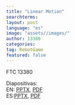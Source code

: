 ```yaml
---
title: "Linear Motion"
searchterms:
layout: post
language: "es"
image: "assets//images/"
author: 13380
categories:
tag: RobotGame
featured: false
---
```

FTC 13380<br>

Diapositivas:<br>
EN: <a href="/translations/en-us/Robot/LinearMotion.pptx">PPTX</a>,
<a href="/translations/en-us/Robot/LinearMotion.pdf">PDF</a><br>
ES:<a href="/translations/es/Robot/LinearMotionES.pptx">PPTX</a>,
<a href="/translations/es/Robot/LinearMotionES.pdf">PDF</a>
